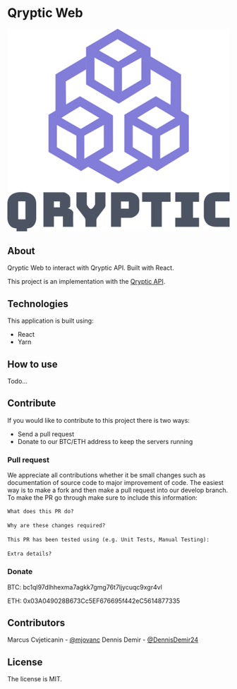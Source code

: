 # Qryptic Web

![alt text](qryptic-logo.png "Qryptic")

## About
Qryptic Web to interact with Qryptic API. Built with React.

This project is an implementation with the [Qryptic API](https://github.com/mjovanc/qryptic).

## Technologies

This application is built using:

- React
- Yarn

## How to use

Todo...

## Contribute

If you would like to contribute to this project there is two ways:

- Send a pull request
- Donate to our BTC/ETH address to keep the servers running

### Pull request

We appreciate all contributions whether it be small changes such as documentation of source code to major improvement of code. The easiest way is to make a fork and then make a pull request into our develop branch. To make the PR go through make sure to include this information:

```
What does this PR do?

Why are these changes required?

This PR has been tested using (e.g. Unit Tests, Manual Testing):

Extra details?
```

### Donate

BTC: bc1ql97dlhhexma7agkk7gmg76t7ljycuqc9xgr4vl

ETH: 0x03A049028B673Cc5EF676695f442eC5614877335

## Contributors

Marcus Cvjeticanin - [@mjovanc](https://github.com/mjovanc)
Dennis Demir - [@DennisDemir24](https://github.com/DennisDemir24)

## License

The license is MIT.
